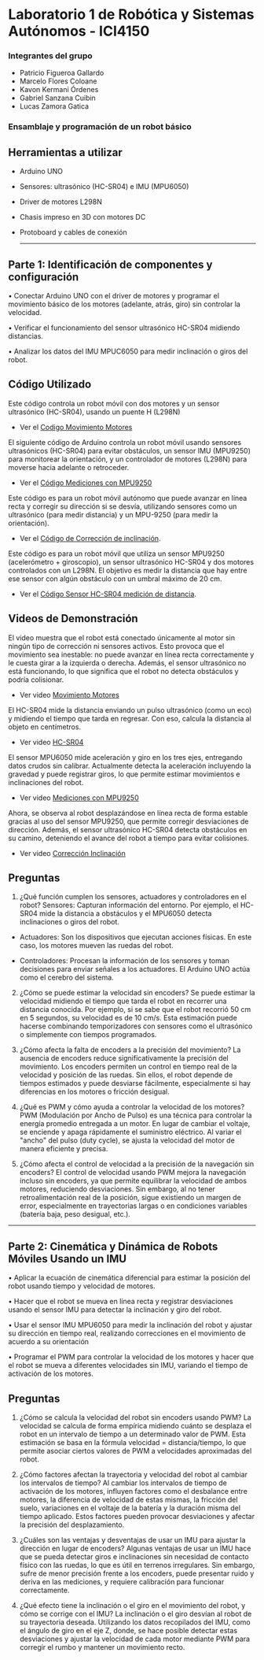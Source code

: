 # Laboratorio 1 de Robótica y Sistemas Autónomos - ICI4150

### Integrantes del grupo
- Patricio Figueroa Gallardo
- Marcelo Flores Coloane
- Kavon Kermani Órdenes
- Gabriel Sanzana Cuibin
- Lucas Zamora Gatica

### Ensamblaje y programación de un robot básico

## Herramientas a utilizar 

- Arduino UNO
- Sensores: ultrasónico (HC-SR04) e IMU (MPU6050)
- Driver de motores L298N
- Chasis impreso en 3D con motores DC
- Protoboard y cables de conexión
  
  ****
  
## Parte 1: Identificación de componentes y configuración

• Conectar Arduino UNO con el driver de motores y programar el movimiento básico de los motores (adelante, atrás, giro) sin controlar la
velocidad.

• Verificar el funcionamiento del sensor ultrasónico HC-SR04 midiendo
distancias.

• Analizar los datos del IMU MPUC6050 para medir inclinación o giros
del robot.

## Código Utilizado
Este código controla un robot móvil con dos motores y un sensor ultrasónico (HC-SR04), usando un puente H (L298N)
- Ver el [Codigo Movimiento Motores](Codigo%20movimiento%20Motores%20-%20Lab%201.txt)

El siguiente código de Arduino controla un robot móvil usando sensores ultrasónicos (HC-SR04) para evitar obstáculos, un sensor IMU (MPU9250) para monitorear la orientación, y un controlador de motores (L298N) para moverse hacia adelante o retroceder. 
- Ver el [Código Mediciones con MPU9250](Codigo%20mediciones%20con%20MPU9250%20-%20Lab%201.txt)

Este código es para un robot móvil autónomo que puede avanzar en línea recta y corregir su dirección si se desvía, utilizando sensores como un ultrasónico (para medir distancia) y un MPU-9250 (para medir la orientación).
- Ver el [Código de Corrección de inclinación](Codigo%20correcci%C3%B3n%20de%20inclinaci%C3%B3n%20-%20Lab%201.txt).

Este código es para un robot móvil que utiliza un sensor MPU9250 (acelerómetro + giroscopio), un sensor ultrasónico HC-SR04 y dos motores controlados con un L298N. El objetivo es medir la distancia que hay entre ese sensor con algún obstáculo con un umbral máximo de 20 cm.
- Ver el [Código Sensor HC-SR04 medición de distancia](Codigo%20Sensor%20HC-SR04%20medición%20distancia%20-%20Lab%201%20.txt).

## Videos de Demonstración

El video muestra que el robot está conectado únicamente al motor sin ningún tipo de corrección ni sensores activos. Esto provoca que el movimiento sea inestable: no puede avanzar en línea recta correctamente y le cuesta girar a la izquierda o derecha. Además, el sensor ultrasónico no está funcionando, lo que significa que el robot no detecta obstáculos y podría colisionar.
- Ver video [Movimiento Motores](https://drive.google.com/file/d/1rvlfn7AYe5uc7ePG8Oa52rlC0vEXbWEq/view?usp=drive_link)

El HC-SR04 mide la distancia enviando un pulso ultrasónico (como un eco) y midiendo el tiempo que tarda en regresar. Con eso, calcula la distancia al objeto en centímetros.
- Ver video [HC-SR04](https://drive.google.com/file/d/1ZQiLPIOMxGB5NAWX91TBa9G4molin876/view?usp=drive_link)

El sensor MPU6050 mide aceleración y giro en los tres ejes, entregando datos crudos sin calibrar. Actualmente detecta la aceleración incluyendo la gravedad y puede registrar giros, lo que permite estimar movimientos e inclinaciones del robot.
- Ver video [Mediciones con MPU9250](https://drive.google.com/file/d/13S4bSyBbIjOH7-O_dJMVPuFEedUWHjdR/view?usp=drive_link)

Ahora, se observa al robot desplazándose en línea recta de forma estable gracias al uso del sensor MPU9250, que permite corregir desviaciones de dirección. Además, el sensor ultrasónico HC-SR04 detecta obstáculos en su camino, deteniendo el avance del robot a tiempo para evitar colisiones.
- Ver video [Corrección Inclinación](https://drive.google.com/file/d/1wutelkcyf8r3Ges70Tnz4q3Cgd25ydZP/view?usp=drive_link)

## Preguntas

1. ¿Qué función cumplen los sensores, actuadores y controladores en el robot?
Sensores: Capturan información del entorno. Por ejemplo, el HC-SR04 mide la distancia a obstáculos y el MPU6050 detecta inclinaciones o giros del robot.

- Actuadores: Son los dispositivos que ejecutan acciones físicas. En este caso, los motores mueven las ruedas del robot.

- Controladores: Procesan la información de los sensores y toman decisiones para enviar señales a los actuadores. El Arduino UNO actúa como el cerebro del sistema.

2. ¿Cómo se puede estimar la velocidad sin encoders?
Se puede estimar la velocidad midiendo el tiempo que tarda el robot en recorrer una distancia conocida. Por ejemplo, si se sabe que el robot recorrió 50 cm en 5 segundos, su velocidad es de 10 cm/s. Esta estimación puede hacerse combinando temporizadores con sensores como el ultrasónico o simplemente con tiempos programados.

3. ¿Cómo afecta la falta de encoders a la precisión del movimiento?
La ausencia de encoders reduce significativamente la precisión del movimiento. Los encoders permiten un control en tiempo real de la velocidad y posición de las ruedas. Sin ellos, el robot depende de tiempos estimados y puede desviarse fácilmente, especialmente si hay diferencias en los motores o fricción desigual.

4. ¿Qué es PWM y cómo ayuda a controlar la velocidad de los motores?
PWM (Modulación por Ancho de Pulso) es una técnica para controlar la energía promedio entregada a un motor. En lugar de cambiar el voltaje, se enciende y apaga rápidamente el suministro eléctrico. Al variar el "ancho" del pulso (duty cycle), se ajusta la velocidad del motor de manera eficiente y precisa.

5. ¿Cómo afecta el control de velocidad a la precisión de la navegación sin encoders?
El control de velocidad usando PWM mejora la navegación incluso sin encoders, ya que permite equilibrar la velocidad de ambos motores, reduciendo desviaciones. Sin embargo, al no tener retroalimentación real de la posición, sigue existiendo un margen de error, especialmente en trayectorias largas o en condiciones variables (batería baja, peso desigual, etc.).

****

## Parte 2: Cinemática y Dinámica de Robots Móviles Usando un IMU

• Aplicar la ecuación de cinemática diferencial para estimar la posición del robot usando tiempo y velocidad de motores.

• Hacer que el robot se mueva en línea recta y registrar desviaciones usando el sensor IMU para detectar la inclinación y giro del robot.

• Usar el sensor IMU MPU6050 para medir la inclinación del robot y ajustar su dirección en tiempo real, realizando correcciones en el movimiento de acuerdo a su orientación

• Programar el PWM para controlar la velocidad de los motores y hacer que el robot se mueva a diferentes velocidades sin IMU, variando el tiempo de activación de los motores.

## Preguntas

1. ¿Cómo se calcula la velocidad del robot sin encoders usando PWM?
La velocidad se calcula de forma empírica midiendo cuánto se desplaza el robot en un intervalo de tiempo a un determinado valor de PWM. Esta estimación se basa en la fórmula 
velocidad = distancia/tiempo, lo que permite asociar ciertos valores de PWM a velocidades aproximadas del robot.

2. ¿Cómo factores afectan la trayectoria y velocidad del robot al cambiar los intervalos de tiempo?
Al cambiar los intervalos de tiempo de activación de los motores, influyen factores como el desbalance entre motores, la diferencia de velocidad de estas mismas, la fricción del suelo, variaciones en el voltaje de la batería y la duración misma del tiempo aplicado. Estos factores pueden provocar desviaciones y afectar la precisión del desplazamiento.

4. ¿Cuáles son las ventajas y desventajas de usar un IMU para ajustar la dirección en lugar de encoders?
Algunas ventajas de usar un IMU hace que se pueda detectar giros e inclinaciones sin necesidad de contacto físico con las ruedas, lo que es útil en terrenos irregulares. Sin embargo, sufre de menor precisión frente a los encoders, puede presentar ruido y deriva en las mediciones, y requiere calibración para funcionar correctamente.

5. ¿Qué efecto tiene la inclinación o el giro en el movimiento del robot, y cómo se corrige con el IMU?
La inclinación o el giro desvían al robot de su trayectoria deseada. Utilizando los datos recopilados del IMU, como el ángulo de giro en el eje Z, donde, se hace posible detectar estas desviaciones y ajustar la velocidad de cada motor mediante PWM para corregir el rumbo y mantener un movimiento recto.




